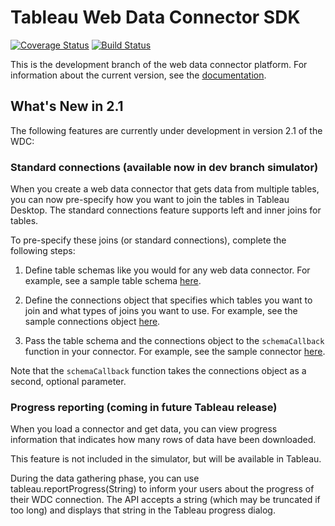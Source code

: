 # Tableau Web Data Connector SDK
[![Coverage Status](https://coveralls.io/repos/github/tableau/webdataconnector/badge.svg?branch=dev)](https://coveralls.io/github/tableau/webdataconnector?branch=dev) [![Build Status](https://travis-ci.org/tableau/webdataconnector.svg?branch=dev)](https://travis-ci.org/tableau/webdataconnector)

This is the development branch of the web data connector platform. For information about the current version, see the
[documentation](http://tableau.github.io/webdataconnector/).

## What's New in 2.1

The following features are currently under development in version 2.1 of the WDC:

### Standard connections (available now in dev branch simulator)

When you create a web data connector that gets data from multiple tables, you can now pre-specify how you want to join
the tables in Tableau Desktop. The standard connections feature supports left and inner joins for tables.

To pre-specify these joins (or standard connections), complete the following steps:

1. Define table schemas like you would for any web data connector. For example, see a sample table schema
   [here](https://github.com/tableau/webdataconnector/blob/dev/Examples/json/StandardConnectionsTableInfoData.json).

1. Define the connections object that specifies which tables you want to join and what types of joins you want to use.
   For example, see the sample connections object
   [here](https://github.com/tableau/webdataconnector/blob/dev/Examples/json/StandardConnectionsData.json).

1. Pass the table schema and the connections object to the `schemaCallback` function in your connector. For example, see
   the sample connector
   [here](https://github.com/tableau/webdataconnector/blob/dev/Examples/js/StandardConnectionsExample.js).

Note that the `schemaCallback` function takes the connections object as a second, optional parameter.

### Progress reporting (coming in future Tableau release)

When you load a connector and get data, you can view progress information that indicates how many rows of data have been downloaded.

This feature is not included in the simulator, but will be available in Tableau.

During the data gathering phase, you can use tableau.reportProgress(String) to inform your users about the progress of their WDC connection.  The API accepts a string (which may be truncated if too long) and displays that string in the Tableau progress dialog.
